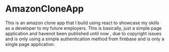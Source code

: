 # AmazonCloneApp
This is an amazon clone app that I build using react to showcase my skills as a developer to my future employers. This is basically, just a simple page application and havenot been published until now , due to copyright issues and is only using a simple authentication method from firebase and is only a single page application.
